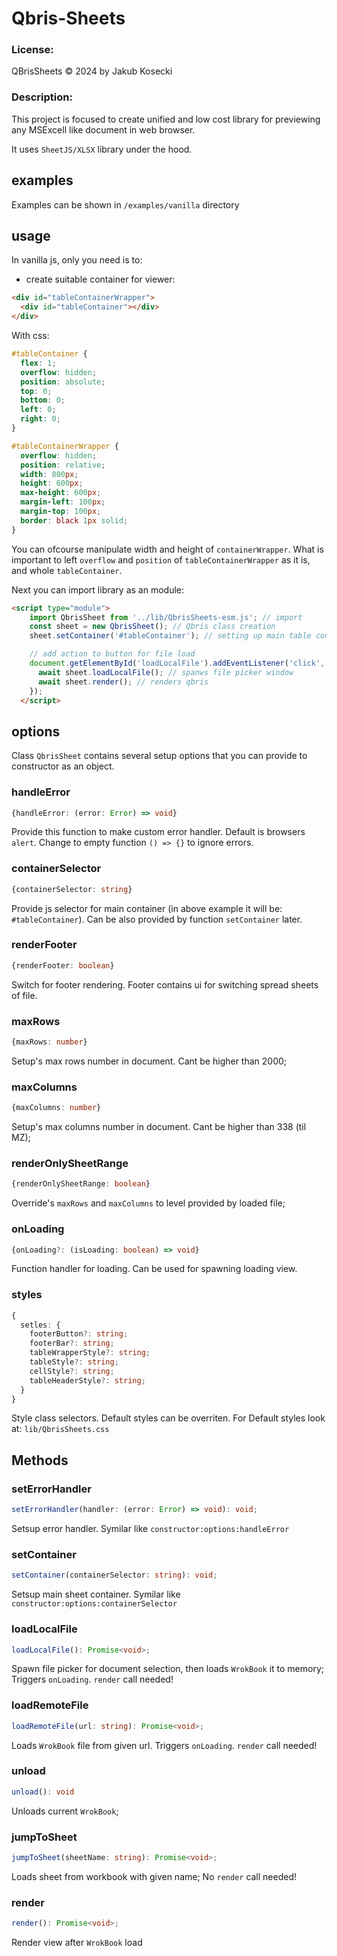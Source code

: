 # Qbris-Sheets

### License:
QBrisSheets © 2024 by Jakub Kosecki

### Description:
This project is focused to create unified and low cost library for previewing any MSExcell like document in web browser.

It uses `SheetJS/XLSX` library under the hood.

## examples

Examples can be shown in `/examples/vanilla` directory

## usage

In vanilla js, only you need is to: 

- create suitable container for viewer:

```html
<div id="tableContainerWrapper">
  <div id="tableContainer"></div>
</div>
```

With css: 

```css
#tableContainer {
  flex: 1;
  overflow: hidden;
  position: absolute;
  top: 0;
  bottom: 0;
  left: 0;
  right: 0;
}

#tableContainerWrapper {
  overflow: hidden;
  position: relative;
  width: 800px;
  height: 600px;
  max-height: 600px;
  margin-left: 100px;
  margin-top: 100px;
  border: black 1px solid;
}
```

You can ofcourse manipulate width and height of `containerWrapper`. What is important to left `overflow` and `position` of `tableContainerWrapper` as it is, and whole `tableContainer`.

Next you can import library as an module:

```html
<script type="module">
    import QbrisSheet from '../lib/QbrisSheets-esm.js'; // import
    const sheet = new QbrisSheet(); // Qbris class creation
    sheet.setContainer('#tableContainer'); // setting up main table container

    // add action to button for file load
    document.getElementById('loadLocalFile').addEventListener('click', async () => {
      await sheet.loadLocalFile(); // spanws file picker window
      await sheet.render(); // renders qbris
    });
  </script>
```

## options

Class `QbrisSheet` contains several setup options that you can provide to constructor as an object.

### handleError

```ts
{handleError: (error: Error) => void}
```

Provide this function to make custom error handler. Default is browsers `alert`. 
Change to empty function `() => {}` to ignore errors.

### containerSelector

```ts
{containerSelector: string}
```

Provide js selector for main container (in above example it will be: `#tableContainer`). Can be also provided by function `setContainer` later.

### renderFooter

```ts
{renderFooter: boolean}
```

Switch for footer rendering. Footer contains ui for switching spread sheets of file. 

### maxRows

```ts
{maxRows: number}
```

Setup's max rows number in document. Cant be higher than 2000;

### maxColumns

```ts
{maxColumns: number}
```

Setup's max columns number in document. Cant be higher than 338 (til MZ);

### renderOnlySheetRange

```ts
{renderOnlySheetRange: boolean}
```

Override's `maxRows` and `maxColumns` to level provided by loaded file;

### onLoading

```ts
{onLoading?: (isLoading: boolean) => void}
```

Function handler for loading. Can be used for spawning loading view.

### styles

```ts
{
  setles: {
    footerButton?: string;
    footerBar?: string;
    tableWrapperStyle?: string;
    tableStyle?: string;
    cellStyle?: string;
    tableHeaderStyle?: string;
  }
}
```

Style class selectors. Default styles can be overriten. For Default styles look at: `lib/QbrisSheets.css`

## Methods

### setErrorHandler

```ts
setErrorHandler(handler: (error: Error) => void): void;
```

Setsup error handler. Symilar like `constructor:options:handleError`

### setContainer

```ts
setContainer(containerSelector: string): void;
```

Setsup main sheet container. Symilar like `constructor:options:containerSelector`

### loadLocalFile

```ts
loadLocalFile(): Promise<void>;
```

Spawn file picker for document selection, then loads `WrokBook` it to memory;
Triggers `onLoading`.
`render` call needed!

### loadRemoteFile

```ts
loadRemoteFile(url: string): Promise<void>;
```

Loads `WrokBook` file from given url.
Triggers `onLoading`.
`render` call needed!

### unload

```ts
unload(): void
```

Unloads current `WrokBook`;

### jumpToSheet

```ts
jumpToSheet(sheetName: string): Promise<void>;
```

Loads sheet from workbook with given name; No `render` call needed!

### render

```ts
render(): Promise<void>;
```

Render view after `WrokBook` load




